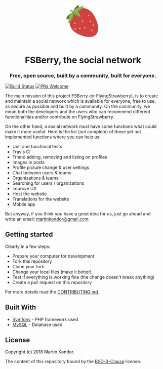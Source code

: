 <p align="center">
<img src="https://github.com/MartinKondor/fsberry/blob/master/public/images/strawberry-logo.png" width="122px" height="auto">
</p>
<h1 align="center">FSBerry, the social network</h1>
<h3 align="center">
Free, open source, built by a community, built for everyone.
</h3>

[![Build Status](https://travis-ci.org/flyingstrawberry/fsberry.svg?branch=master)](https://travis-ci.org/flyingstrawberry/fsberry)
[![PRs Welcome](https://img.shields.io/badge/PRs-welcome-brightgreen.svg)](http://makeapullrequest.com)

The main mission of this project FSBerry (or FlyingStrawberry), is to create and maintain a social network which is available for everyone, free to use, as secure as possible and built by a community. On the community, we mean both the developers and the users who can recommend different functionalities and/or contribute on FlyingStrawberry.

On the other hand, a social network must have some functions what could make it more useful. Here is the list (not complete) of these yet not implemented functions where you can help us:

* Unit and functional tests
* Travis CI
* Friend adding, removing and listing on profiles
* Images in posts
* Profile picture change & user settings
* Chat between users & teams
* Organizations & teams
* Searching for users / organizations
* Improve UX
* Host the website
* Translations for the website
* Mobile app

But anyway, if you think you have a great idea for us, just go ahead and write an email: [martinkondor@gmail.com](mailto://martinkondor@gmail.com)

## Getting started

Clearly in a few steps:

* Prepare your computer for development
* Fork this repository
* Clone your fork
* Change your local files (make it better)
* Test if everything is working fine (the change doesn't break anything)
* Create a pull request on this repository

For more details read the [CONTRIBUTING.md](https://github.com/flyingstrawberry/fsberry/blob/master/.github/CONTRIBUTING.md).

## Built With

* [Symfony](https://symfony.com/) - PHP framework used
* [MySQL](https://www.mysql.com/) - Database used

## License

Copyright (c) 2018 Martin Kondor.

The content of this repository bound by the [BSD-3-Clause](./LICENSE) license.
